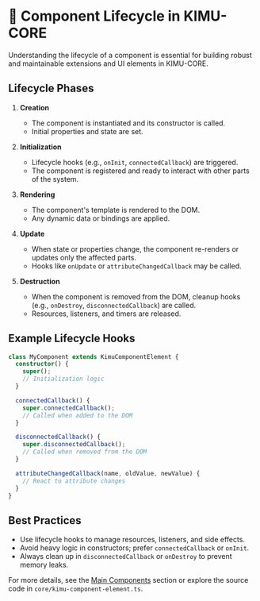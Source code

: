 # 🔄 Component Lifecycle in KIMU-CORE

Understanding the lifecycle of a component is essential for building robust and maintainable extensions and UI elements in KIMU-CORE.


## Lifecycle Phases

1. **Creation**
   - The component is instantiated and its constructor is called.
   - Initial properties and state are set.

2. **Initialization**
   - Lifecycle hooks (e.g., `onInit`, `connectedCallback`) are triggered.
   - The component is registered and ready to interact with other parts of the system.

3. **Rendering**
   - The component's template is rendered to the DOM.
   - Any dynamic data or bindings are applied.

4. **Update**
   - When state or properties change, the component re-renders or updates only the affected parts.
   - Hooks like `onUpdate` or `attributeChangedCallback` may be called.

5. **Destruction**
   - When the component is removed from the DOM, cleanup hooks (e.g., `onDestroy`, `disconnectedCallback`) are called.
   - Resources, listeners, and timers are released.


## Example Lifecycle Hooks

```typescript
class MyComponent extends KimuComponentElement {
  constructor() {
    super();
    // Initialization logic
  }

  connectedCallback() {
    super.connectedCallback();
    // Called when added to the DOM
  }

  disconnectedCallback() {
    super.disconnectedCallback();
    // Called when removed from the DOM
  }

  attributeChangedCallback(name, oldValue, newValue) {
    // React to attribute changes
  }
}
```


## Best Practices

- Use lifecycle hooks to manage resources, listeners, and side effects.
- Avoid heavy logic in constructors; prefer `connectedCallback` or `onInit`.
- Always clean up in `disconnectedCallback` or `onDestroy` to prevent memory leaks.


For more details, see the [Main Components](./architecture.md#main-components) section or explore the source code in `core/kimu-component-element.ts`.
